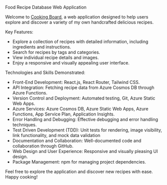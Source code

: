 Food Recipe Database Web Application

Welcome to [Cooking Board](https://cooking-board.vercel.app/), a web application designed to help users explore and discover a variety of my own handcrafted delicious recipes.

Key Features:

- Explore a collection of recipes with detailed information, including ingredients and instructions.
- Search for recipes by tags and categories.
- View individual recipe details and images.
- Enjoy a responsive and visually appealing user interface.

Technologies and Skills Demonstrated:

- Front-End Development: React.js, React Router, Tailwind CSS.
- API Integration: Fetching recipe data from Azure Cosmos DB through Azure Functions.
- Version Control and Deployment: Automated testing, Git, Azure Static Web Apps.
- Azure Services: Azure Cosmos DB, Azure Static Web Apps, Azure Functions, App Service Plan, Application Insights.
- Error Handling and Debugging: Effective debugging and error handling techniques.
- Test Driven Development (TDD): Unit tests for rendering, image visibility, link functionality, and mock data validation
- Documentation and Collaboration: Well-documented code and collaboration through GitHub.
- Web Design and User Experience: Responsive and visually pleasing UI design.
- Package Management: npm for managing project dependencies.

Feel free to explore the application and discover new recipes with ease. Happy cooking!
